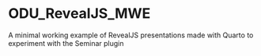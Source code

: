 # ODU_RevealJS_MWE
A minimal working example of RevealJS presentations made with Quarto to experiment with the Seminar plugin
